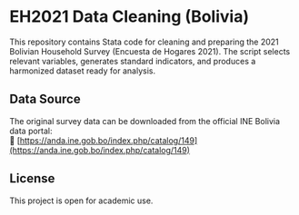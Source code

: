# EH2021 Data Cleaning (Bolivia)

This repository contains Stata code for cleaning and preparing the 2021 Bolivian Household Survey (Encuesta de Hogares 2021). The script selects relevant variables, generates standard indicators, and produces a harmonized dataset ready for analysis.

## Data Source

The original survey data can be downloaded from the official INE Bolivia data portal:  
🔗 [https://anda.ine.gob.bo/index.php/catalog/149](https://anda.ine.gob.bo/index.php/catalog/149)

## License

This project is open for academic use. 
